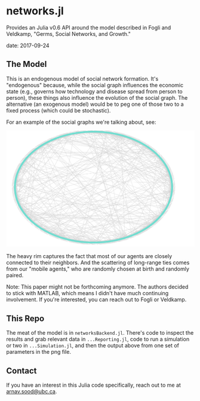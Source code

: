 # networks.jl

Provides an Julia v0.6 API around the model described in Fogli and Veldkamp, "Germs, Social Networks, and Growth."

date: 2017-09-24

## The Model

This is an endogenous model of social network formation. It's "endogenous" because, while the social graph influences the economic state (e.g., governs how technology and disease spread from person to person), these things also influence the evolution of the social graph. The alternative (an exogenous model) would be to peg one of those two to a fixed process (which could be stochastic).

For an example of the social graphs we're talking about, see: 

![Alt text](output-CanonicalModel.png?raw=true "Canonical Model Output")

The heavy rim captures the fact that most of our agents are closely connected to their neighbors. And the scattering of long-range ties comes from our "mobile agents," who are randomly chosen at birth and randomly paired.  

Note: This paper might not be forthcoming anymore. The authors decided to stick with MATLAB, which means I didn't have much continuing involvement. If you're interested, you can reach out to Fogli or Veldkamp. 

## This Repo 

The meat of the model is in `networksBackend.jl`. There's code to inspect the results and grab relevant data in `...Reporting.jl`, code to run a simulation or two in `...Simulation.jl`, and then the output above from one set of parameters in the png file. 

## Contact 

If you have an interest in this Julia code specifically, reach out to me at [arnav.sood@ubc.ca](mailto:arnav.sood@ubc.ca).
